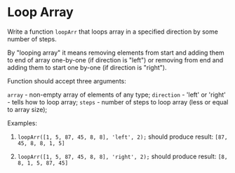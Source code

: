 # Loop Array

Write a function `loopArr` that loops array in a specified direction by some number of steps.

By "looping array" it means removing elements from start and adding them to end of array one-by-one (if direction is "left") or removing from end and adding them to start one by-one (if direction is "right").

Function should accept three arguments:

`array` - non-empty array of elements of any type;
`direction` - 'left' or 'right' - tells how to loop array;
`steps` - number of steps to loop array (less or equal to array size);

Examples:

1. `loopArr([1, 5, 87, 45, 8, 8], 'left', 2);`
   should produce result: `[87, 45, 8, 8, 1, 5]`

2. `loopArr([1, 5, 87, 45, 8, 8], 'right', 2);`
   should produce result: `[8, 8, 1, 5, 87, 45]`
